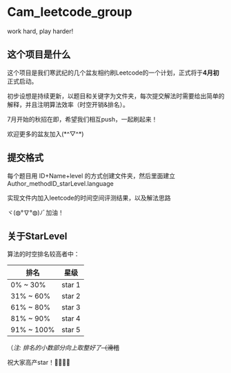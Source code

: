 # Cam_leetcode_group
work hard, play harder!

## 这个项目是什么

这个项目是我们寒武纪的几个盆友相约刷Leetcode的一个计划，正式将于**4月初**正式启动。

初步设想是持续更新，以题目和关键字为文件夹，每次提交解法时需要给出简单的解释，并且注明算法效率（时空开销&排名）。

7月开始的秋招在即，希望我们相互push，一起刷起来！

欢迎更多的盆友加入(\*^▽^\*)

## 提交格式

每个题目用 ID+Name+level 的方式创建文件夹，然后里面建立  Author_methodID_starLevel.language

实现文件内加入leetcode的时间空间评测结果，以及解法思路

ヾ(◍°∇°◍)ﾉﾞ加油！

## 关于StarLevel

算法的时空排名较高者中：

| 排名   |  星级  |
| ----   |  ----  |
| 0% ~ 30%   | star 1 |⭐            |
| 31% ~ 60%  | star 2 |⭐⭐          |
| 61% ~ 80%  | star 3 |⭐⭐⭐       |
| 81% ~ 90%  | star 4 |⭐⭐⭐⭐     |
| 91% ~ 100% | star 5 |⭐⭐⭐⭐⭐    |

（*注: 排名的小数部分向上取整好了*~~（滑稽~~

祝大家高产star！🌟🌟🌟🌟

